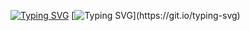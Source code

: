 [![Typing SVG](https://readme-typing-svg.demolab.com?font=&weight=700&size=28&pause=1000&color=504CF7&center=true&vCenter=true&width=442&lines=Welcome+Everyone+)](https://git.io/typing-svg)
[![Typing SVG](https://readme-typing-svg.demolab.com?font=Fira+Code&pause=1000&color=8267F7&center=true&vCenter=true&width=600&lines=Mein+Name+ist+Ahmed+El-Gohary;Embedded+System+Software+Engineer.;skilled+in+AI+and+Data+Science.++;Passionate+about+AI+and+Robotics.)](https://git.io/typing-svg)
